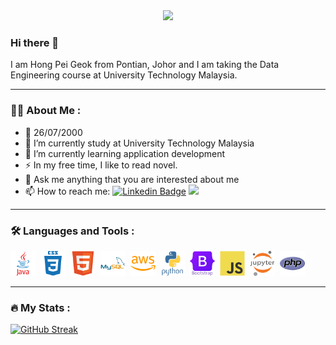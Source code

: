 <div id="header" align="center">
  <img src="https://media.giphy.com/media/FOF8kogyNXMnU8aNT7/giphy.gif" width="100"/>
</div>

### Hi there 👋
I am Hong Pei Geok from Pontian, Johor and I am taking the Data Engineering course at University Technology Malaysia.

---
### :woman_technologist: About Me :
- 📆 26/07/2000
- 👯 I’m currently study at University Technology Malaysia
- 🌱 I’m currently learning application development
- ⚡ In my free time, I like to read novel.
- 💬 Ask me anything that you are interested about me
- 📫 How to reach me: [![Linkedin Badge](https://img.shields.io/badge/-hongpeigeok-blue?style=flat&logo=Linkedin&logoColor=white)](https://www.linkedin.com/in/hong-pei-geok-b2378a202) <a href="mailto:peigeok0726@gmail.com"><img src="https://img.shields.io/badge/peigeok0726@gmail.com-D14836?style=flat&logo=gmail&logoColor=white"> </a>

---

### :hammer_and_wrench: Languages and Tools :
<div>
  <img src="https://github.com/devicons/devicon/blob/master/icons/java/java-original-wordmark.svg" title="Java" alt="Java" width="40" height="40"/>&nbsp;
  <img src="https://github.com/devicons/devicon/blob/master/icons/css3/css3-plain-wordmark.svg"  title="CSS3" alt="CSS" width="40" height="40"/>&nbsp;
  <img src="https://github.com/devicons/devicon/blob/master/icons/html5/html5-original.svg" title="HTML5" alt="HTML" width="40" height="40"/>&nbsp;
  <img src="https://github.com/devicons/devicon/blob/master/icons/mysql/mysql-original-wordmark.svg" title="MySQL"  alt="MySQL" width="40" height="40"/>&nbsp;
  <img src="https://github.com/devicons/devicon/blob/master/icons/amazonwebservices/amazonwebservices-plain-wordmark.svg" title="AWS" alt="AWS" width="40" height="40"/>&nbsp;
  <img src="https://raw.githubusercontent.com/devicons/devicon/master/icons/python/python-original-wordmark.svg" title="Python" **alt="Python" width="40" height="40"/>&nbsp;
  <img src="https://raw.githubusercontent.com/devicons/devicon/master/icons/bootstrap/bootstrap-original-wordmark.svg" title="Bootstrap" **alt="Bootstrap" width="40" height="40"/>&nbsp;
  <img src="https://raw.githubusercontent.com/devicons/devicon/master/icons/javascript/javascript-original.svg" title="Javascript" **alt="Javascript" width="40" height="40"/>&nbsp;
  <img src="https://raw.githubusercontent.com/devicons/devicon/master/icons/jupyter/jupyter-original-wordmark.svg" title="Jupyter" **alt="Jupyter" width="40" height="40"/>&nbsp;
  <img src="https://raw.githubusercontent.com/devicons/devicon/master/icons/php/php-original.svg" title="PHP" **alt="PHP" width="40" height="40"/>
</div>

---
### :fire: My Stats :
[![GitHub Streak](http://github-readme-streak-stats.herokuapp.com?user=peiyu00)](https://git.io/streak-stats)
